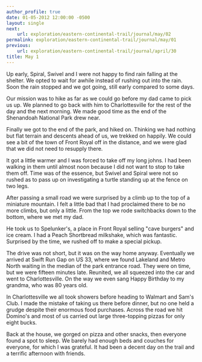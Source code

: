 ```yaml
---
author_profile: true
date: 01-05-2012 12:00:00 -0500
layout: single
next:
    url: exploration/eastern-continental-trail/journal/may/02
permalink: exploration/eastern-continental-trail/journal/may/01
previous:
    url: exploration/eastern-continental-trail/journal/april/30
title: May 1
---
```

Up early, Spiral, Swivel and I were not happy to find rain falling at the shelter. We opted to wait for awhile instead of rushing out into the rain. Soon the rain stopped and we got going, still early compared to some days.

Our mission was to hike as far as we could go before my dad came to pick us up. We planned to go back with him to Charlottesville for the rest of the day and the next morning. We made good time as the end of the Shenandoah National Park drew near.

Finally we got to the end of the park, and hiked on. Thinking we had nothing but flat terrain and descents ahead of us, we trekked on happily. We could see a bit of the town of Front Royal off in the distance, and we were glad that we did not need to resupply there.

It got a little warmer and I was forced to take off my long johns. I had been walking in them until almost noon because I did not want to stop to take them off. Time was of the essence, but Swivel and Spiral were not so rushed as to pass up on investigating a turtle standing up at the fence on two legs.

After passing a small road we were surprised by a climb up to the top of a miniature mountain. I felt a little bad that I had proclaimed there to be no more climbs, but only a little. From the top we rode switchbacks down to the bottom, where we met my dad.

He took us to Spelunker's, a place in Front Royal selling "cave burgers" and ice cream. I had a Peach Shortbread milkshake, which was fantastic. Surprised by the time, we rushed off to make a special pickup.

The drive was not short, but it was on the way home anyway. Eventually we arrived at Swift Run Gap on US 33, where we found Lakeland and Metro North waiting in the median of the park entrance road. They were on time, but we were fifteen minutes late. Reunited, we all squeezed into the car and went to Charlottesville. On the way we even sang Happy Birthday to my grandma, who was 80 years old.

In Charlottesville we all took showers before heading to Walmart and Sam's Club. I made the mistake of taking us there before dinner, but no one held a grudge despite their enormous food purchases. Across the road we hit Domino's and most of us carried out large three-topping pizzas for only eight bucks.

Back at the house, we gorged on pizza and other snacks, then everyone found a spot to sleep. We barely had enough beds and couches for everyone, for which I was grateful. It had been a decent day on the trail and a terrific afternoon with friends.